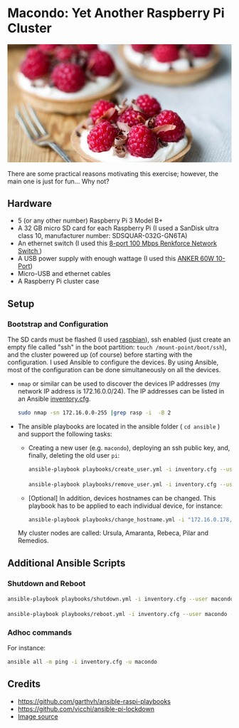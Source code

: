 # Macondo: Yet Another Raspberry Pi Cluster

<p align="center">
<img src="images/raspberries.jpg" width="800"> 
</p>

There are some practical reasons motivating this exercise;
however, the main one is just for fun... Why not? 

<!-- <div style="float: right">
<img src="./images/cluster.jpg"  height="250">
</div>
-->

## Hardware

* 5 (or any other number) Raspberry Pi 3 Model B+
* A 32 GB micro SD card for each Raspberry Pi (I used a SanDisk ultra class 10, manufacturer number: SDSQUAR-032G-GN6TA)
* An ethernet switch (I used this [8-port 100 Mbps Renkforce Network Switch ](https://www.conrad.com/p/renkforce-network-switch-8-ports-100-mbps-1483812))
* A USB power supply with enough wattage (I used this [ANKER 60W 10-Port](https://www.anker.com/products/A2133111))
* Micro-USB and ethernet cables
* A Raspberry Pi cluster case



## Setup

### Bootstrap and Configuration

The SD cards must be flashed (I used [raspbian](https://www.raspberrypi.org/documentation/installation/installing-images/linux.md)),
ssh enabled (just create an empty file called "ssh" in the boot partition: `touch /mount-point/boot/ssh`), and the cluster powered up (of course) before starting with the configuration. I used Ansible to configure the devices. By using Ansible, most of the configuration can be done simultaneously on all the devices.

* `nmap` or similar can be used to discover the devices IP addresses (my network IP address is 172.16.0.0/24).  The IP addresses can be listed in an Ansible [inventory.cfg](ansible/inventory.cfg).

    ```bash
    sudo nmap -sn 172.16.0.0-255 |grep rasp -i  -B 2
    ```
* The ansible playbooks are located in the ansible folder ( `cd ansible` ) and support the following tasks:

    * Creating a new user (e.g. `macondo`), deploying an ssh public key, and, finally, deleting the old user `pi`:
    
        ```bash
        ansible-playbook playbooks/create_user.yml -i inventory.cfg --user pi --ask-pass  -e user_name=macondo  -e ssh_key=FULL_PATH_TO_ID_RSA_PUB 
        
        ansible-playbook playbooks/remove_user.yml -i inventory.cfg --user macondo --ask-become-pass -e user_name=pi
        ```
    * [Optional] In addition, devices hostnames can be changed. This playbook has to be applied to each individual device, for instance:
        
        ```bash
        ansible-playbook playbooks/change_hostname.yml -i "172.16.0.178," --user macondo --ask-become-pass -e hostname=remedios 
        ```

    My cluster nodes are called: Ursula, Amaranta, Rebeca, Pilar and Remedios.

## Additional Ansible Scripts

### Shutdown and Reboot
```bash
ansible-playbook playbooks/shutdown.yml -i inventory.cfg --user macondo --ask-become-pass

ansible-playbook playbooks/reboot.yml -i inventory.cfg --user macondo --ask-become-pass
```

### Adhoc commands

For instance:
```bash
ansible all -m ping -i inventory.cfg -u macondo
```

## Credits
- https://github.com/garthvh/ansible-raspi-playbooks
- https://github.com/vicchi/ansible-pi-lockdown
- [Image source](https://www.cuisineaz.com/recettes/tartelettes-aux-framboises-a-la-creme-de-mascarpone-2922.aspx)
